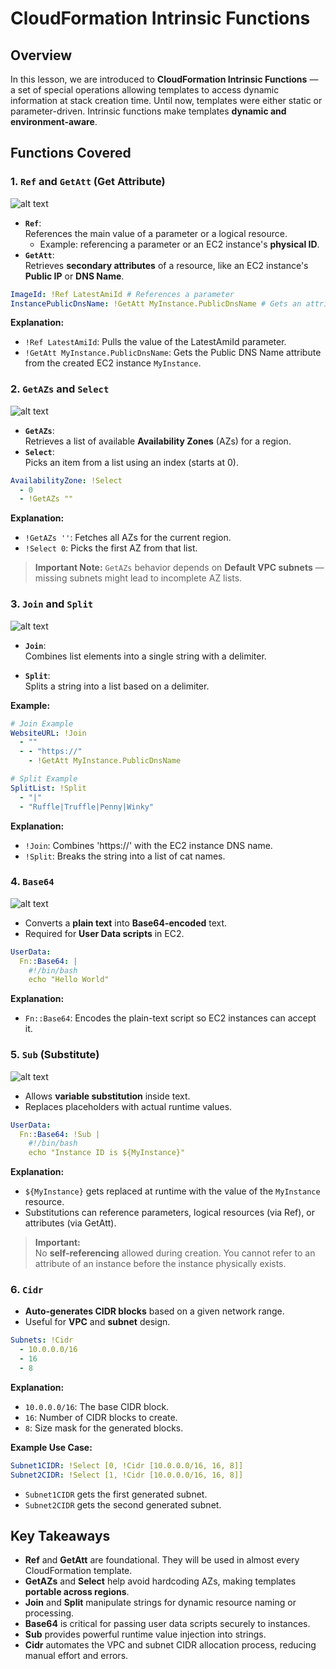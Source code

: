 # CloudFormation Intrinsic Functions

## Overview

In this lesson, we are introduced to **CloudFormation Intrinsic Functions** — a set of special operations allowing templates to access dynamic information at stack creation time. Until now, templates were either static or parameter-driven. Intrinsic functions make templates **dynamic and environment-aware**.

## Functions Covered

### 1. `Ref` and `GetAtt` (Get Attribute)

![alt text](image-4.png)

- **`Ref`**:  
  References the main value of a parameter or a logical resource.
  - Example: referencing a parameter or an EC2 instance's **physical ID**.
- **`GetAtt`**:  
  Retrieves **secondary attributes** of a resource, like an EC2 instance's **Public IP** or **DNS Name**.

```yaml
ImageId: !Ref LatestAmiId # References a parameter
InstancePublicDnsName: !GetAtt MyInstance.PublicDnsName # Gets an attribute of an EC2 instance
```

**Explanation:**

- `!Ref LatestAmiId`: Pulls the value of the LatestAmiId parameter.
- `!GetAtt MyInstance.PublicDnsName`: Gets the Public DNS Name attribute from the created EC2 instance `MyInstance`.

### 2. `GetAZs` and `Select`

![alt text](image-5.png)

- **`GetAZs`**:  
  Retrieves a list of available **Availability Zones** (AZs) for a region.
- **`Select`**:  
  Picks an item from a list using an index (starts at 0).

```yaml
AvailabilityZone: !Select
  - 0
  - !GetAZs ""
```

**Explanation:**

- `!GetAZs ''`: Fetches all AZs for the current region.
- `!Select 0`: Picks the first AZ from that list.

> **Important Note:** `GetAZs` behavior depends on **Default VPC subnets** — missing subnets might lead to incomplete AZ lists.

### 3. `Join` and `Split`

![alt text](image-6.png)

- **`Join`**:  
  Combines list elements into a single string with a delimiter.

- **`Split`**:  
  Splits a string into a list based on a delimiter.

**Example:**

```yaml
# Join Example
WebsiteURL: !Join
  - ""
  - - "https://"
    - !GetAtt MyInstance.PublicDnsName

# Split Example
SplitList: !Split
  - "|"
  - "Ruffle|Truffle|Penny|Winky"
```

**Explanation:**

- `!Join`: Combines 'https://' with the EC2 instance DNS name.
- `!Split`: Breaks the string into a list of cat names.

### 4. `Base64`

![alt text](image-7.png)

- Converts a **plain text** into **Base64-encoded** text.
- Required for **User Data scripts** in EC2.

```yaml
UserData:
  Fn::Base64: |
    #!/bin/bash
    echo "Hello World"
```

**Explanation:**

- `Fn::Base64`: Encodes the plain-text script so EC2 instances can accept it.

### 5. `Sub` (Substitute)

![alt text](image-8.png)

- Allows **variable substitution** inside text.
- Replaces placeholders with actual runtime values.

```yaml
UserData:
  Fn::Base64: !Sub |
    #!/bin/bash
    echo "Instance ID is ${MyInstance}"
```

**Explanation:**

- `${MyInstance}` gets replaced at runtime with the value of the `MyInstance` resource.
- Substitutions can reference parameters, logical resources (via Ref), or attributes (via GetAtt).

> **Important:**  
> No **self-referencing** allowed during creation. You cannot refer to an attribute of an instance before the instance physically exists.

### 6. `Cidr`

- **Auto-generates CIDR blocks** based on a given network range.
- Useful for **VPC** and **subnet** design.

```yaml
Subnets: !Cidr
  - 10.0.0.0/16
  - 16
  - 8
```

**Explanation:**

- `10.0.0.0/16`: The base CIDR block.
- `16`: Number of CIDR blocks to create.
- `8`: Size mask for the generated blocks.

**Example Use Case:**

```yaml
Subnet1CIDR: !Select [0, !Cidr [10.0.0.0/16, 16, 8]]
Subnet2CIDR: !Select [1, !Cidr [10.0.0.0/16, 16, 8]]
```

- `Subnet1CIDR` gets the first generated subnet.
- `Subnet2CIDR` gets the second generated subnet.

## Key Takeaways

- **Ref** and **GetAtt** are foundational. They will be used in almost every CloudFormation template.
- **GetAZs** and **Select** help avoid hardcoding AZs, making templates **portable across regions**.
- **Join** and **Split** manipulate strings for dynamic resource naming or processing.
- **Base64** is critical for passing user data scripts securely to instances.
- **Sub** provides powerful runtime value injection into strings.
- **Cidr** automates the VPC and subnet CIDR allocation process, reducing manual effort and errors.
